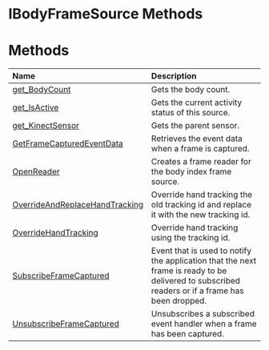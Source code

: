 IBodyFrameSource Methods  
========================  

<span id="publicmethodsSection"></span>

Methods  
=======  

<table>
<colgroup>
<col width="30%" />
<col width="60%" />
</colgroup>
<thead>
<tr class="header">
<th align="left">Name</th>
<th align="left">Description</th>
</tr>
</thead>
<tbody>
<tr class="odd">
<td align="left"><a href="Methods/get_BodyCount_Method.md">get_BodyCount</a></td>
<td align="left">Gets the body count.</td>
</tr>
<tr class="even">
<td align="left"><a href="Methods/get_IsActive_Method.md">get_IsActive</a></td>
<td align="left">Gets the current activity status of this source.</td>
</tr>
<tr class="odd">
<td align="left"><a href="Methods/get_KinectSensor_Method.md">get_KinectSensor</a></td>
<td align="left">Gets the parent sensor.</td>
</tr>
<tr class="even">
<td align="left"><a href="Methods/GetFrameCapturedEventData.md">GetFrameCapturedEventData</a></td>
<td align="left">Retrieves the event data when a frame is captured.</td>
</tr>
<tr class="odd">
<td align="left"><a href="Methods/OpenReader_Method.md">OpenReader</a></td>
<td align="left">Creates a frame reader for the body index frame source.</td>
</tr>
<tr class="even">
<td align="left"><a href="Methods/OverrideAndReplaceHandTrac.md">OverrideAndReplaceHandTracking</a></td>
<td align="left">Override hand tracking the old tracking id and replace it with the new tracking id.</td>
</tr>
<tr class="odd">
<td align="left"><a href="Methods/OverrideHandTracking_Method.md">OverrideHandTracking</a></td>
<td align="left">Override hand tracking using the tracking id.</td>
</tr>
<tr class="even">
<td align="left"><a href="Methods/SubscribeFrameCaptured.md">SubscribeFrameCaptured</a></td>
<td align="left">Event that is used to notify the application that the next frame is ready to be delivered to subscribed readers or if a frame has been dropped.</td>
</tr>
<tr class="odd">
<td align="left"><a href="Methods/UnsubscribeFrameCaptured.md">UnsubscribeFrameCaptured</a></td>
<td align="left">Unsubscribes a subscribed event handler when a frame has been captured.</td>
</tr>
</tbody>
</table>



<!--Please do not edit the data in the comment block below.-->
<!--
TOCTitle : IBodyFrameSource Methods
RLTitle : IBodyFrameSource Methods
KeywordK : IBodyFrameSource interface, methods
KeywordA : Methods.T:Microsoft.Kinect.kinect.IBodyFrameSource
AssetID : Methods.T:Microsoft.Kinect.kinect.IBodyFrameSource
Locale : en-us
CommunityContent : 1
TargetOS : Windows
TopicType : kbSyntax
DocSet : K4Wv2
ProjType : K4Wv2Proj
Technology : Kinect for Windows
Product : Kinect for Windows SDK v2
productversion : 20
-->
